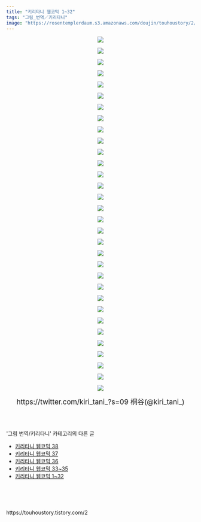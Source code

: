 ```yaml
---
title: "키리타니 웹코믹 1~32"
tags: "그림_번역／키리타니"
image: "https://rosentemplerdaum.s3.amazonaws.com/doujin/touhoustory/2/001.png"
---
```

<div class="article">
<div class="tt_article_useless_p_margin"><p style="text-align: center; clear: none; float: none;"><img src="{{ site.imgserver10 }}/touhoustory/2/001.png"/></p><p style="text-align: center; clear: none; float: none;"><img src="{{ site.imgserver10 }}/touhoustory/2/002.png"/></p><p style="text-align: center; clear: none; float: none;"><img src="{{ site.imgserver10 }}/touhoustory/2/003.png"/></p><p style="text-align: center; clear: none; float: none;"><img src="{{ site.imgserver10 }}/touhoustory/2/004.png"/></p><p style="text-align: center; clear: none; float: none;"><img src="{{ site.imgserver10 }}/touhoustory/2/005.png"/></p><p style="text-align: center; clear: none; float: none;"><img src="{{ site.imgserver10 }}/touhoustory/2/006.png"/></p><p style="text-align: center; clear: none; float: none;"><img src="{{ site.imgserver10 }}/touhoustory/2/007.png"/></p><p style="text-align: center; clear: none; float: none;"><img src="{{ site.imgserver10 }}/touhoustory/2/008.png"/></p><p style="text-align: center; clear: none; float: none;"><img src="{{ site.imgserver10 }}/touhoustory/2/009.png"/></p><p style="text-align: center; clear: none; float: none;"><img src="{{ site.imgserver10 }}/touhoustory/2/010.png"/></p><p style="text-align: center; clear: none; float: none;"><img src="{{ site.imgserver10 }}/touhoustory/2/011.png"/></p><p style="text-align: center; clear: none; float: none;"><img src="{{ site.imgserver10 }}/touhoustory/2/012.png"/></p><p style="text-align: center; clear: none; float: none;"><img src="{{ site.imgserver10 }}/touhoustory/2/013.png"/></p><p style="text-align: center; clear: none; float: none;"><img src="{{ site.imgserver10 }}/touhoustory/2/014.png"/></p><p style="text-align: center; clear: none; float: none;"><img src="{{ site.imgserver10 }}/touhoustory/2/015.png"/></p><p style="text-align: center; clear: none; float: none;"><img src="{{ site.imgserver10 }}/touhoustory/2/016.jpg"/></p><p style="text-align: center; clear: none; float: none;"><img src="{{ site.imgserver10 }}/touhoustory/2/017.jpg"/></p><p style="text-align: center; clear: none; float: none;"><img src="{{ site.imgserver10 }}/touhoustory/2/018.jpg"/></p><p style="text-align: center; clear: none; float: none;"><img src="{{ site.imgserver10 }}/touhoustory/2/019.jpg"/></p><p style="text-align: center; clear: none; float: none;"><img src="{{ site.imgserver10 }}/touhoustory/2/020.jpg"/></p><p style="text-align: center; clear: none; float: none;"><img src="{{ site.imgserver10 }}/touhoustory/2/021.jpg"/></p><p style="text-align: center; clear: none; float: none;"><img src="{{ site.imgserver10 }}/touhoustory/2/022.png"/></p><p style="text-align: center; clear: none; float: none;"><img src="{{ site.imgserver10 }}/touhoustory/2/023.png"/></p><p style="text-align: center; clear: none; float: none;"><img src="{{ site.imgserver10 }}/touhoustory/2/024.png"/></p><p style="text-align: center; clear: none; float: none;"><img src="{{ site.imgserver10 }}/touhoustory/2/025.png"/></p><p style="text-align: center; clear: none; float: none;"><img src="{{ site.imgserver10 }}/touhoustory/2/026.png"/></p><p style="text-align: center; clear: none; float: none;"><img src="{{ site.imgserver10 }}/touhoustory/2/027.jpg"/></p><p style="text-align: center; clear: none; float: none;"><img src="{{ site.imgserver10 }}/touhoustory/2/028.png"/></p><p style="text-align: center; clear: none; float: none;"><img src="{{ site.imgserver10 }}/touhoustory/2/029.jpg"/></p><p style="text-align: center; clear: none; float: none;"><img src="{{ site.imgserver10 }}/touhoustory/2/030.jpg"/></p><p style="text-align: center; clear: none; float: none;"><img src="{{ site.imgserver10 }}/touhoustory/2/031.jpg"/></p><p style="text-align: center; clear: none; float: none;"><img src="{{ site.imgserver10 }}/touhoustory/2/032.jpg"/></p><p style="text-align: center;"><span style="font-size: 14pt;">https://twitter.com/kiri_tani_?s=09</span><span style="font-size: 14pt;"> 桐谷(@kiri_tani_)</span></p></div></div><br/>
<div class="tagTrail">
</div><br/>
<div class="another">
<p>'그림 번역/키리타니' 카테고리의 다른 글</p>
<ul>
<li><a href="/touhoustory_28">키리타니 웹코믹 38</a></li>
<li><a href="/touhoustory_25">키리타니 웹코믹 37</a></li>
<li><a href="/touhoustory_22">키리타니 웹코믹 36</a></li>
<li><a href="/touhoustory_19">키리타니 웹코믹 33~35</a></li>
<li><a href="/touhoustory_2">키리타니 웹코믹 1~32</a></li>
</ul>
</div><br/>
<div class="cb_lstcomment">
</div><br/>
<br/>
<p id="refer">https://touhoustory.tistory.com/2</p>
<br/>
